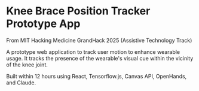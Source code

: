 # Knee Brace Position Tracker Prototype App

From MIT Hacking Medicine GrandHack 2025 (Assistive Technology Track)

A prototype web application to track user motion to enhance wearable usage. It tracks the presence of the wearable's visual cue within the vicinity of the knee joint. 

Built within 12 hours using React, Tensorflow.js, Canvas API, OpenHands, and Claude. 
